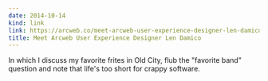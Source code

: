```yaml
---
date: 2014-10-14
kind: link
link: https://arcweb.co/meet-arcweb-user-experience-designer-len-damico/
title: Meet Arcweb User Experience Designer Len Damico
---
```


In which I discuss my favorite frites in Old City, flub the "favorite band" question and note that life's too short for crappy software.

